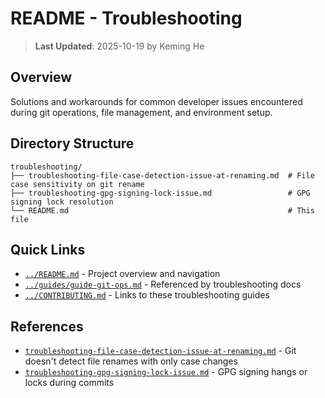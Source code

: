 # README - Troubleshooting

> **Last Updated**: 2025-10-19 by Keming He

## Overview

Solutions and workarounds for common developer issues encountered during git operations, file management, and environment setup.

## Directory Structure

```text
troubleshooting/
├── troubleshooting-file-case-detection-issue-at-renaming.md  # File case sensitivity on git rename
├── troubleshooting-gpg-signing-lock-issue.md                 # GPG signing lock resolution
└── README.md                                                 # This file
```

## Quick Links

- [`../README.md`](../README.md) - Project overview and navigation
- [`../guides/guide-git-ops.md`](../guides/guide-git-ops.md) - Referenced by troubleshooting docs
- [`../CONTRIBUTING.md`](../CONTRIBUTING.md) - Links to these troubleshooting guides

## References

- [`troubleshooting-file-case-detection-issue-at-renaming.md`](./troubleshooting-file-case-detection-issue-at-renaming.md) - Git doesn't detect file renames with only case changes
- [`troubleshooting-gpg-signing-lock-issue.md`](./troubleshooting-gpg-signing-lock-issue.md) - GPG signing hangs or locks during commits
